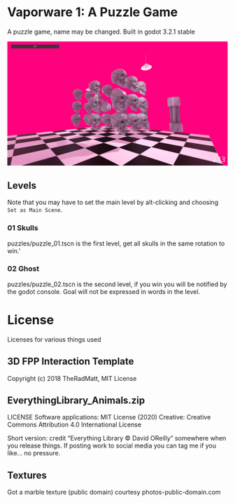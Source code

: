 # Vaporware 1: A Puzzle Game

A puzzle game, name may be changed. Built in godot 3.2.1 stable

![Gameplay Screenshot](./screenshot.png)

## Levels

Note that you may have to set the main level by alt-clicking and choosing `Set as Main Scene`.

### 01 Skulls

puzzles/puzzle_01.tscn is the first level, get all skulls in the same rotation to win.'

### 02 Ghost

puzzles/puzzle_02.tscn is the second level, if you win you will be notified by the godot console. Goal will not be expressed in words in the level.

# License

Licenses for various things used

## 3D FPP Interaction Template

Copyright (c) 2018 TheRadMatt, MIT License

## EverythingLibrary_Animals.zip

LICENSE
Software applications: MIT License (2020) 
Creative: Creative Commons Attribution 4.0 International License

Short version: credit “Everything Library © David OReilly” somewhere when you release things. If posting work to social media you can tag me if you like… no pressure.

## Textures

Got a marble texture (public domain) courtesy photos-public-domain.com
